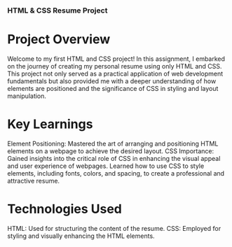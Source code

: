 ### HTML & CSS Resume Project
# Project Overview
Welcome to my first HTML and CSS project! In this assignment, I embarked on the journey of creating my personal resume using only HTML and CSS. This project not only served as a practical application of web development fundamentals but also provided me with a deeper understanding of how elements are positioned and the significance of CSS in styling and layout manipulation.

# Key Learnings

Element Positioning: Mastered the art of arranging and positioning HTML elements on a webpage to achieve the desired layout.
CSS Importance: Gained insights into the critical role of CSS in enhancing the visual appeal and user experience of webpages. Learned how to use CSS to style elements, including fonts, colors, and spacing, to create a professional and attractive resume.
# Technologies Used
HTML: Used for structuring the content of the resume.
CSS: Employed for styling and visually enhancing the HTML elements.